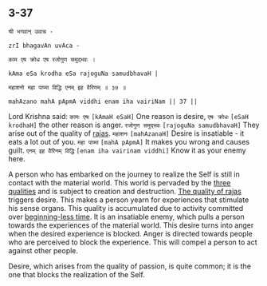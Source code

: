 ## 3-37


```shloka-sa
श्री भगवान् उवाच -
```
```shloka-sa-hk
zrI bhagavAn uvAca -
```
```shloka-sa
काम एष क्रोध एष रजोगुण समुद्भवः ।
```
```shloka-sa-hk
kAma eSa krodha eSa rajoguNa samudbhavaH |
```
```shloka-sa
महाशनो महा पाप्मा विद्धि एनम् इह वैरिणम् ॥ ३७ ॥
```
```shloka-sa-hk
mahAzano mahA pApmA viddhi enam iha vairiNam || 37 ||
```

Lord Krishna said: `कामः एषः` `[kAmaH eSaH]` One reason is desire, `एषः क्रोधः` `[eSaH krodhaH]` the other reason is anger. `रजोगुण समुद्भवः` `[rajoguNa samudbhavaH]` They arise out of the quality of [rajas](satva_rajas_tamas). `महाशनः` `[mahAzanaH]` Desire is insatiable - it eats a lot out of you. `महा पाप्मा` `[mahA pApmA]` It makes you wrong and causes guilt. `एनम् इह वैरिनम् विद्धि` `[enam iha vairinam viddhi]` Know it as your enemy here.

A person who has embarked on the journey to realize the Self is still in contact with the material world. This world is pervaded by the [three qualities](satva_rajas_tamas) and is subject to creation and destruction. [The quality of rajas](satva_rajas_tamas) triggers desire. This makes a person yearn for experiences that stimulate his sense organs. This quality is accumulated due to activity committed over [beginning-less time](beginningless_time). 
It is an insatiable enemy, which pulls a person towards the experiences of the material world. This desire turns into anger when the desired experience is blocked. Anger is directed towards people who are perceived to block the experience. This will compel a person to act against other people. 



Desire, which arises from the quality of passion, is quite common; it is the one that blocks the realization of the Self.

